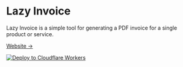 # Lazy Invoice

Lazy Invoice is a simple tool for generating a PDF invoice for a single product or service.

[Website →](http://pdf.luckin.workers.dev)

[![Deploy to Cloudflare Workers](https://deploy.workers.cloudflare.com/button)](https://deploy.workers.cloudflare.com/?url=https://github.com/marksix/pdf.luckin.workers.dev)
